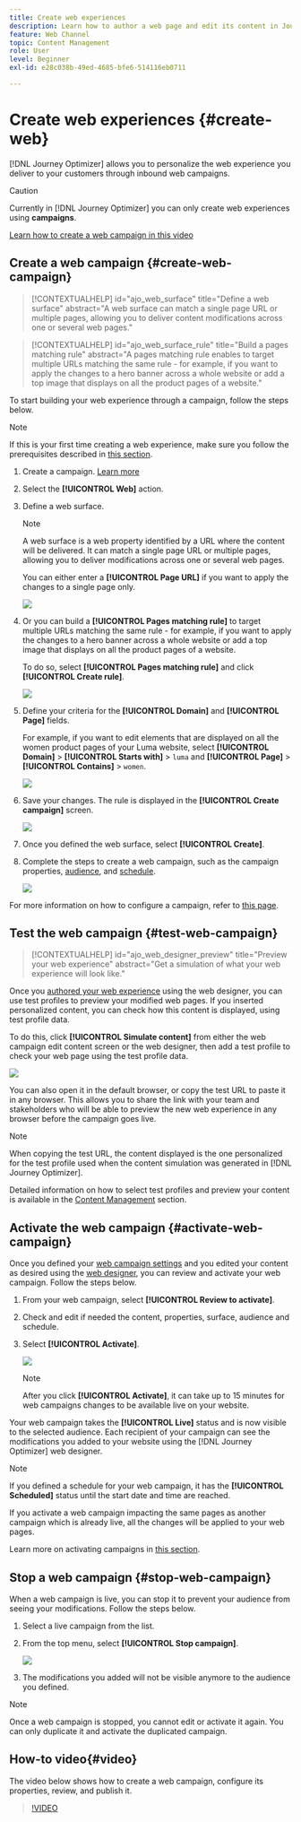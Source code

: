 ```yaml
---
title: Create web experiences
description: Learn how to author a web page and edit its content in Journey Optimizer
feature: Web Channel
topic: Content Management
role: User
level: Beginner
exl-id: e28c038b-49ed-4685-bfe6-514116eb0711

---
```

# Create web experiences {#create-web}

[!DNL Journey Optimizer] allows you to personalize the web experience you deliver to your customers through inbound web campaigns.

>[!CAUTION]
>
>Currently in [!DNL Journey Optimizer] you can only create web experiences using **campaigns**.

[Learn how to create a web campaign in this video](#video)

## Create a web campaign {#create-web-campaign}

>[!CONTEXTUALHELP]
>id="ajo_web_surface"
>title="Define a web surface"
>abstract="A web surface can match a single page URL or multiple pages, allowing you to deliver content modifications across one or several web pages."

>[!CONTEXTUALHELP]
>id="ajo_web_surface_rule"
>title="Build a pages matching rule"
>abstract="A pages matching rule enables to target multiple URLs matching the same rule - for example, if you want to apply the changes to a hero banner across a whole website or add a top image that displays on all the product pages of a website."

To start building your web experience through a campaign, follow the steps below.

>[!NOTE]
>
>If this is your first time creating a web experience, make sure you follow the prerequisites described in [this section](web-prerequisites.md).

1. Create a campaign. [Learn more](../campaigns/create-campaign.md)

1. Select the **[!UICONTROL Web]** action.

1. Define a web surface.

    >[!NOTE]
    >
    >A web surface is a web property identified by a URL where the content will be delivered. It can match a single page URL or multiple pages, allowing you to deliver modifications across one or several web pages.

    You can either enter a **[!UICONTROL Page URL]** if you want to apply the changes to a single page only.

    ![](assets/web-campaign-surface.png)
    
1. Or you can build a **[!UICONTROL Pages matching rule]** to target multiple URLs matching the same rule - for example, if you want to apply the changes to a hero banner across a whole website or add a top image that displays on all the product pages of a website.

    To do so, select **[!UICONTROL Pages matching rule]** and click **[!UICONTROL Create rule]**.

    ![](assets/web-campaign-matching-rule.png)

1. Define your criteria for the **[!UICONTROL Domain]** and **[!UICONTROL Page]** fields.

    For example, if you want to edit elements that are displayed on all the women product pages of your Luma website, select **[!UICONTROL Domain]** > **[!UICONTROL Starts with]** > `luma` and **[!UICONTROL Page]** > **[!UICONTROL Contains]** > `women`.

    ![](assets/web-pages-matching-rule.png)

1. Save your changes. The rule is displayed in the **[!UICONTROL Create campaign]** screen.

    ![](assets/web-pages-matching-rule-example.png)

1. Once you defined the web surface, select **[!UICONTROL Create]**.

1. Complete the steps to create a web campaign, such as the campaign properties, [audience](../audience/about-audiences.md), and [schedule](../campaigns/create-campaign.md#schedule).

    ![](assets/web-campaign-steps.png)

For more information on how to configure a campaign, refer to [this page](../campaigns/get-started-with-campaigns.md).

## Test the web campaign {#test-web-campaign}

>[!CONTEXTUALHELP]
>id="ajo_web_designer_preview"
>title="Preview your web experience"
>abstract="Get a simulation of what your web experience will look like."

Once you [authored your web experience](edit-web-content.md) using the web designer, you can use test profiles to preview your modified web pages. If you inserted personalized content, you can check how this content is displayed, using test profile data.

To do this, click **[!UICONTROL Simulate content]** from either the web campaign edit content screen or the web designer, then add a test profile to check your web page using the test profile data.

![](assets/web-designer-preview.png)

You can also open it in the default browser, or copy the test URL to paste it in any browser. This allows you to share the link with your team and stakeholders who will be able to preview the new web experience in any browser before the campaign goes live.

>[!NOTE]
>
>When copying the test URL, the content displayed is the one personalized for the test profile used when the content simulation was generated in [!DNL Journey Optimizer].

Detailed information on how to select test profiles and preview your content is available in the [Content Management](../content-management/preview-test.md) section.

## Activate the web campaign {#activate-web-campaign}

Once you defined your [web campaign settings](#configure-web-campaign) and you edited your content as desired using the [web designer](edit-web-content.md#work-with-web-designer), you can review and activate your web campaign. Follow the steps below.

<!--
>[!NOTE]
>
>You can also preview your web campaign content before activating it. [Learn more](#test-web-campaign)-->

1. From your web campaign, select **[!UICONTROL Review to activate]**.

1. Check and edit if needed the content, properties, surface, audience and schedule.

1. Select **[!UICONTROL Activate]**.

    ![](assets/web-campaign-activate.png)

    >[!NOTE]
    >
    >After you click **[!UICONTROL Activate]**, it can take up to 15 minutes for web campaigns changes to be available live on your website.

Your web campaign takes the **[!UICONTROL Live]** status and is now visible to the selected audience. Each recipient of your campaign can see the modifications you added to your website using the [!DNL Journey Optimizer] web designer.

>[!NOTE]
>
>If you defined a schedule for your web campaign, it has the **[!UICONTROL Scheduled]** status until the start date and time are reached.
>
>If you activate a web campaign impacting the same pages as another campaign which is already live, all the changes will be applied to your web pages.

Learn more on activating campaigns in [this section](../campaigns/review-activate-campaign.md).

## Stop a web campaign {#stop-web-campaign}

When a web campaign is live, you can stop it to prevent your audience from seeing your modifications. Follow the steps below.

1. Select a live campaign from the list.

1. From the top menu, select **[!UICONTROL Stop campaign]**.

    ![](assets/web-campaign-stop.png)

1. The modifications you added will not be visible anymore to the audience you defined.

>[!NOTE]
>
>Once a web campaign is stopped, you cannot edit or activate it again. You can only duplicate it and activate the duplicated campaign.

## How-to video{#video}

The video below shows how to create a web campaign, configure its properties, review, and publish it.

>[!VIDEO](https://video.tv.adobe.com/v/3418800/?quality=12&learn=on)